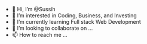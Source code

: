 - 👋 Hi, I’m @Sussih
- 👀 I’m interested in Coding, Business, and Investing
- 🌱 I’m currently learning Full stack Web Development
- 💞️ I’m looking to collaborate on ...
- 📫 How to reach me ...

<!---
Sussih/Sussih is a ✨ special ✨ repository because its `README.md` (this file) appears on your GitHub profile.
You can click the Preview link to take a look at your changes.
--->
